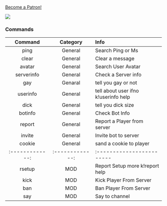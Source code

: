 

<a href="https://www.patreon.com/bePatron?u=11141179" data-patreon-widget-type="become-patron-button">Become a Patron!</a><script async src="https://c6.patreon.com/becomePatronButton.bundle.js"></script>                                                

<a href="https://tamotoji533.wixsite.com/healong"><img src="https://img.shields.io/badge/Website-TaMoToJI-63ABFA.svg"></a>

### Commands
| Command       | Category      | Info                       |
|:-------------:|:-------------:|:------------------------   |
| ping          | General       |Search Ping or Ms            |
| clear         | General       | Clear a message              |
| avatar        | General       | Search User Avatar           |
| serverinfo    | General       | Check a Server info          |
| gay           | Genaral       | tell you gay or not         |
| userinfo      | General       | tell about user ifno k!userinfo help |
| dick          | General       | tell you dick size          |
| botinfo       | General       | Check Bot Info                |
| report        | General       | Report a Player from server    |
| invite        | General       | Invite bot to server           |
| cookie        | General       | sand a cookie to player        |
|:-------------:|:-------------:|:------------------------       |
| rsetup        |   MOD         | Report Setup more k!report help|
| kick          |   MOD         | Kick Player From Server        |
| ban           |   MOD        | Ban Player From Server         |
| say           |   MOD      | Say to channel              |

